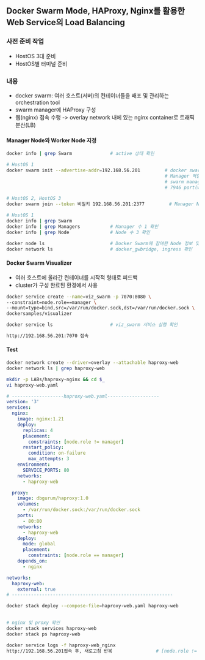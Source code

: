 ## Docker Swarm Mode, HAProxy, Nginx를 활용한 Web Service의 Load Balancing

### 사전 준비 작업
- HostOS 3대 준비
- HostOS별 터미널 준비

### 내용
- docker swarm: 여러 호스트(서버)의 컨테이너들을 배포 및 관리하는 orchestration tool
- swarm manager에 HAProxy 구성
- 웹(nginx) 접속 수행 -> overlay network 내에 있는 nginx container로 트래픽 분산(LB)

#### Manager Node와 Worker Node 지정
```bash
docker info | grep Swarm              # active 상태 확인

# HostOS 1
docker swarm init --advertise-addr=192.168.56.201         # docker swarm join --token 비밀키 192.168.56.201:2377 확인
                                                          # Manager 역할을 할 Host 지정
                                                          # swarm manager 기본포트: 2377
                                                          # 7946 port(worker node 통신), 4789 port(ingress overlay network) 방화벽 open 상태여야 함

# HostOS 2, HostOS 3
docker swarm join --token 비밀키 192.168.56.201:2377         # Manager Node에서 확인했던 내용 그대로 입력

# HostOS 1
docker info | grep Swarm
docker info | grep Managers           # Manager 수 1 확인
docker info | grep Node               # Node 수 3 확인

docker node ls                        # Docker Swarm에 참여한 Node 정보 및 Manager Node가 누구인지 확인
docker network ls                     # docker_gwbridge, ingress 확인
```

#### Docker Swarm Visualizer
- 여러 호스트에 올라간 컨테이너를 시작적 형태로 피드백
- cluster가 구성 완료된 환경에서 사용

```bash
docker service create --name=viz_swarm -p 7070:8080 \
--constraint=node.role==manager \
--mount=type=bind,src=/var/run/docker.sock,dst=/var/run/docker.sock \
dockersamples/visualizer

docker service ls                     # viz_swarm 서비스 실행 확인

http://192.168.56.201:7070 접속
```

#### Test
```bash
docker network create --driver=overlay --attachable haproxy-web
docker network ls | grep haproxy-web

mkdir -p LABs/haproxy-nginx && cd $_
vi haproxy-web.yaml
```
```yaml
# -------------------haproxy-web.yaml-------------------
version: '3'
services:
  nginx:
    image: nginx:1.21
    deploy:
      replicas: 4
      placement:
        constraints: [node.role != manager]
      restart_policy:
        condition: on-failure
        max_attempts: 3
    environment:
      SERVICE_PORTS: 80
    networks:
      - haproxy-web

  proxy:
    image: dbgurum/haproxy:1.0
    volumes:
      - /var/run/docker.sock:/var/run/docker.sock
    ports:
      - 80:80
    networks:
      - haproxy-web
    deploy:
      mode: global
      placement:
        constraints: [node.role == manager]
    depends_on:
      - nginx

networks:
  haproxy-web:
    external: true
# -----------------------------------------------------------
```
```bash
docker stack deploy --compose-file=haproxy-web.yaml haproxy-web               # 80번 포트 사용 중이면 다른 포트 사용할 것
                                                                              # --compose-file, -c

# nginx 및 proxy 확인
docker stack services haproxy-web                                             # haproxy-web service 확인 
docker stack ps haproxy-web                                                   # 실행중인 컨테이너들도 확인

docker service logs -f haproxy-web_nginx
http://192.168.56.201접속 후, 새로고침 반복	              # [node.role != manager] 설정으로 worker1, 2 node에만 적용
```
